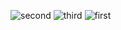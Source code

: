 ![second](https://github.com/Misadcz/VIS-OLD/assets/41326600/d81a8b00-3d8e-4d3f-88ee-9bb02560040c)
![third](https://github.com/Misadcz/VIS-OLD/assets/41326600/394bc678-5f62-4b07-b1e3-8df72a599730)
![first](https://github.com/Misadcz/VIS-OLD/assets/41326600/5e80148e-af53-4dbe-b2a0-4bb7578e09aa)
